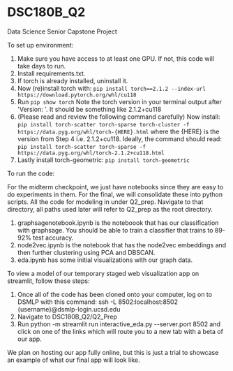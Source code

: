 # DSC180B_Q2
Data Science Senior Capstone Project

To set up environment:

1. Make sure you have access to at least one GPU. If not, this code will take days to run.
2. Install requirements.txt.
3. If torch is already installed, uninstall it.
4. Now (re)install torch with: ```pip install torch==2.1.2 --index-url https://download.pytorch.org/whl/cu118```
5. Run ```pip show torch```
Note the torch version in your terminal output after 'Version: '. It should be something like 2.1.2+cu118
6. (Please read and review the following command carefully) Now install: ```pip install torch-scatter torch-sparse torch-cluster -f https://data.pyg.org/whl/torch-{HERE}.html``` where the {HERE} is the version from Step 4 i.e. 2.1.2+cu118.
Ideally, the command should read: ```pip install torch-scatter torch-sparse -f https://data.pyg.org/whl/torch-2.1.2+cu118.html```
7. Lastly install torch-geometric: ```pip install torch-geometric```


To run the code:

For the midterm checkpoint, we just have notebooks since they are easy to do experiments in them. For the final, we will consolidate these into python scripts. All the code for modeling in under Q2_prep. Navigate to that directory, all paths used later will refer to Q2_prep as the root directory.

1. graphsagenotebook.ipynb is the noteboook that has our classification with graphsage. You should be able to train a classifier that trains to 89-92% test accuracy.
2. node2vec.ipynb is the notebook that has the node2vec embeddings and then further clustering using PCA and DBSCAN.
3. eda.ipynb has some initial visualizations with our graph data.

To view a model of our temporary staged web visualization app on streamlit, follow these steps:
1. Once all of the code has been cloned onto your computer, log on to DSMLP with this command: ssh -L 8502:localhost:8502 {username}@dsmlp-login.ucsd.edu
2. Navigate to DSC180B_Q2/Q2_Prep
3. Run python -m streamlit run interactive_eda.py --server.port 8502 and click on one of the links which will route you to a new tab with a beta of our app.

We plan on hosting our app fully online, but this is just a trial to showcase an example of what our final app will look like. 
